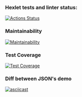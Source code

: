 ### Hexlet tests and linter status:
[![Actions Status](https://github.com/KonstantinShevlyakov/python-project-50/workflows/hexlet-check/badge.svg)](https://github.com/KonstantinShevlyakov/python-project-50/actions)

### Maintainability
[![Maintainability](https://api.codeclimate.com/v1/badges/ff8dcaf914c52641b434/maintainability)](https://codeclimate.com/github/KonstantinShevlyakov/python-project-50/maintainability)

### Test Coverage
[![Test Coverage](https://api.codeclimate.com/v1/badges/ff8dcaf914c52641b434/test_coverage)](https://codeclimate.com/github/KonstantinShevlyakov/python-project-50/test_coverage)

### Diff between JSON's demo
[![asciicast](https://asciinema.org/a/1zROa1JU0dNtdKRLWqlPCmaJb.svg)](https://asciinema.org/a/1zROa1JU0dNtdKRLWqlPCmaJb)
